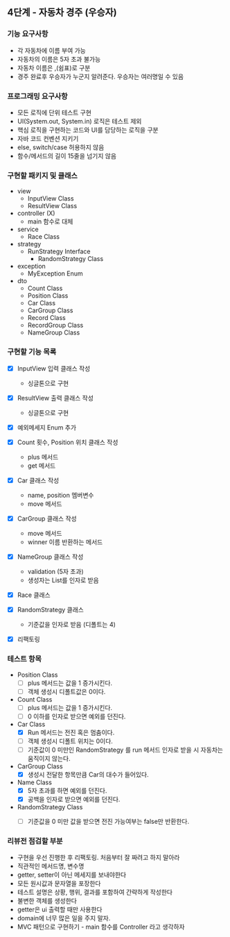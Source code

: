 4단계 - 자동차 경주 (우승자)
---

### 기능 요구사항
- 각 자동차에 이름 부여 가능
- 자동차의 이름은 5자 초과 불가능
- 자동차 이름은 ,(쉼표)로 구분
- 경주 완료후 우승자가 누군지 알려준다. 우승자는 여러명일 수 있음


### 프로그래밍 요구사항
- 모든 로직에 단위 테스트 구현
- UI(System.out, System.in) 로직은 테스트 제외
- 핵심 로직을 구현하는 코드와 UI를 담당하는 로직을 구분
- 자바 코드 컨벤션 지키기
- else, switch/case 허용하지 않음
- 함수/메서드의 길이 15줄을 넘기지 않음


### 구현할 패키지 및 클래스
- view
    - InputView Class
    - ResultView Class
- controller (X)
    - main 함수로 대체
- service
    - Race Class
- strategy
    - RunStrategy Interface
        - RandomStrategy Class
- exception
    - MyException Enum
- dto
    - Count Class
    - Position Class
    - Car Class
    - CarGroup Class
    - Record Class 
    - RecordGroup Class
    - NameGroup Class
    

### 구현할 기능 목록
- [x] InputView 입력 클래스 작성
    - 싱글톤으로 구현
- [x] ResultView 출력 클래스 작성 
    - 싱글톤으로 구현
- [x] 예외메세지 Enum 추가
- [x] Count 횟수, Position 위치 클래스 작성
    - plus 메서드
    - get 메서드
- [x] Car 클래스 작성
    - name, position 멤버변수
    - move 메서드
- [x] CarGroup 클래스 작성
    - move 메서드
    - winner 이름 반환하는 메서드
- [x] NameGroup 클래스 작성
    - validation (5자 초과)
    - 생성자는 List를 인자로 받음
- [x] Race 클래스
- [x] RandomStrategy 클래스
    - 기준값을 인자로 받음 (디폴트는 4)
- [x] 리팩토링


### 테스트 항목
- Position Class
    - [ ] plus 메서드는 값을 1 증가시킨다.
    - [ ] 객체 생성시 디폴트값은 0이다.
- Count Class
    - [ ] plus 메서드는 값을 1 증가시킨다.
    - [ ] 0 이하를 인자로 받으면 예외를 던진다.
- Car Class
    - [x] Run 메서드는 전진 혹은 멈춤이다.
    - [ ] 객체 생성시 디폴트 위치는 0이다.
    - [ ] 기준값이 0 미만인 RandomStrategy 를 run 메서드 인자로 받을 시 자동차는 움직이지 않는다.
- CarGroup Class
    - [x] 생성시 전달한 항목만큼 Car의 대수가 들어있다.
- Name Class
    - [x] 5자 초과를 하면 예외를 던진다.
    - [x] 공백을 인자로 받으면 예외를 던진다.
- RandomStrategy Class
    - [ ] 기준값을 0 미만 값을 받으면 전진 가능여부는 false만 반환한다.


### 리뷰전 점검할 부분
- 구현을 우선 진행한 후 리팩토링. 처음부터 잘 짜려고 하지 말아라
- 직관적인 메서드명, 변수명
- getter, setter이 아닌 메세지를 보내야한다
- 모든 원시값과 문자열을 포장한다
- 테스트 설명은 상황, 행위, 결과를 포함하여 간략하게 작성한다
- 불변한 객체를 생성한다
- getter은 ui 출력할 때만 사용한다
- domain에 너무 많은 일을 주지 말자.
- MVC 패턴으로 구현하기 - main 함수를 Controller 라고 생각하자
